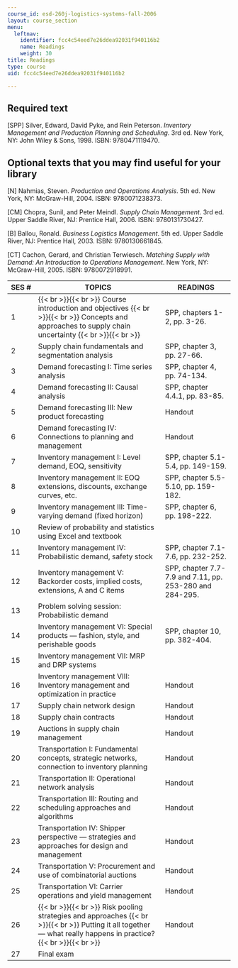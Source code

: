 ```yaml
---
course_id: esd-260j-logistics-systems-fall-2006
layout: course_section
menu:
  leftnav:
    identifier: fcc4c54eed7e26ddea92031f940116b2
    name: Readings
    weight: 30
title: Readings
type: course
uid: fcc4c54eed7e26ddea92031f940116b2

---
```


Required text
-------------

\[SPP\] Silver, Edward, David Pyke, and Rein Peterson. _Inventory Management and Production Planning and Scheduling_. 3rd ed. New York, NY: John Wiley & Sons, 1998. ISBN: 9780471119470.

Optional texts that you may find useful for your library
--------------------------------------------------------

\[N\] Nahmias, Steven. _Production and Operations Analysis_. 5th ed. New York, NY: McGraw-Hill, 2004. ISBN: 9780071238373.

\[CM\] Chopra, Sunil, and Peter Meindl. _Supply Chain Management_. 3rd ed. Upper Saddle River, NJ: Prentice Hall, 2006. ISBN: 9780131730427.

\[B\] Ballou, Ronald. _Business Logistics Management_. 5th ed. Upper Saddle River, NJ: Prentice Hall, 2003. ISBN: 9780130661845.

\[CT\] Cachon, Gerard, and Christian Terwiesch. _Matching Supply with Demand: An Introduction to Operations Management_. New York, NY: McGraw-Hill, 2005. ISBN: 9780072918991.

| SES # | TOPICS | READINGS |
| --- | --- | --- |
| 1 |  {{< br >}}{{< br >}} Course introduction and objectives {{< br >}}{{< br >}} Concepts and approaches to supply chain uncertainty {{< br >}}{{< br >}}  | SPP, chapters 1-2, pp. 3-26. |
| 2 | Supply chain fundamentals and segmentation analysis | SPP, chapter 3, pp. 27-66. |
| 3 | Demand forecasting I: Time series analysis | SPP, chapter 4, pp. 74-134. |
| 4 | Demand forecasting II: Causal analysis | SPP, chapter 4.4.1, pp. 83-85. |
| 5 | Demand forecasting III: New product forecasting | Handout |
| 6 | Demand forecasting IV: Connections to planning and management | Handout |
| 7 | Inventory management I: Level demand, EOQ, sensitivity | SPP, chapter 5.1-5.4, pp. 149-159. |
| 8 | Inventory management II: EOQ extensions, discounts, exchange curves, etc. | SPP, chapter 5.5-5.10, pp. 159-182. |
| 9 | Inventory management III: Time-varying demand (fixed horizon) | SPP, chapter 6, pp. 198-222. |
| 10 | Review of probability and statistics using Excel and textbook | &nbsp; |
| 11 | Inventory management IV: Probabilistic demand, safety stock | SPP, chapter 7.1-7.6, pp. 232-252. |
| 12 | Inventory management V: Backorder costs, implied costs, extensions, A and C items | SPP, chapter 7.7-7.9 and 7.11, pp. 253-280 and 284-295. |
| 13 | Problem solving session: Probabilistic demand | &nbsp; |
| 14 | Inventory management VI: Special products — fashion, style, and perishable goods | SPP, chapter 10, pp. 382-404. |
| 15 | Inventory management VII: MRP and DRP systems | &nbsp; |
| 16 | Inventory management VIII: Inventory management and optimization in practice | Handout |
| 17 | Supply chain network design | Handout |
| 18 | Supply chain contracts | Handout |
| 19 | Auctions in supply chain management | Handout |
| 20 | Transportation I: Fundamental concepts, strategic networks, connection to inventory planning | Handout |
| 21 | Transportation II: Operational network analysis | Handout |
| 22 | Transportation III: Routing and scheduling approaches and algorithms | Handout |
| 23 | Transportation IV: Shipper perspective — strategies and approaches for design and management | Handout |
| 24 | Transportation V: Procurement and use of combinatorial auctions | Handout |
| 25 | Transportation VI: Carrier operations and yield management | Handout |
| 26 |  {{< br >}}{{< br >}} Risk pooling strategies and approaches {{< br >}}{{< br >}} Putting it all together — what really happens in practice? {{< br >}}{{< br >}}  | Handout |
| 27 | Final exam |